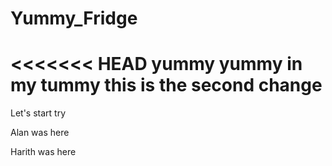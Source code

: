 # Yummy_Fridge
<<<<<<< HEAD
yummy yummy in my tummy
this is the second change
=======

Let's start try

Alan was here


Harith was here










